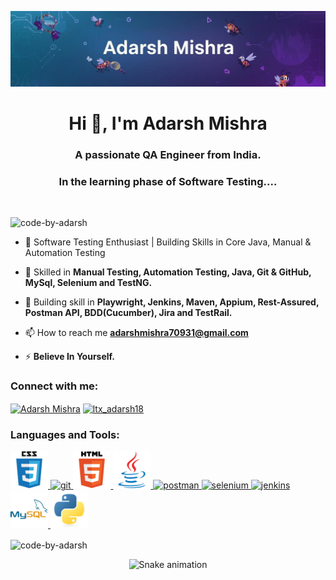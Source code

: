 ![logo](https://github.com/Code-By-Adarsh/Code-By-Adarsh/blob/main/MyNameBanner.jpg)

<h1 align="center">Hi 👋, I'm Adarsh Mishra</h1>
<h3 align="center">A passionate QA Engineer from India.</h3>
<h3 align="center">In the learning phase of Software Testing....</h3><br>

<p align="left"> <img src="https://komarev.com/ghpvc/?username=code-by-adarsh&label=Profile%20views&color=0463fb&style=flat" alt="code-by-adarsh" height="100" width="100"/> </p>

      
- 🔭 Software Testing Enthusiast | Building Skills in Core Java, Manual & Automation Testing

- 🌱 Skilled in **Manual Testing, Automation Testing, Java, Git & GitHub, MySql, Selenium and TestNG.**

- 👯 Building skill in **Playwright, Jenkins, Maven, Appium, Rest-Assured, Postman API, BDD(Cucumber), Jira and TestRail.**  

- 📫 How to reach me **adarshmishra70931@gmail.com**  

- ⚡ **Believe In Yourself.**


<h3 align="left">Connect with me:</h3>
<p align="left">
<a href="https://linkedin.com/in/adarsh-mishra-020482327" target="blank"><img align="center" src="https://raw.githubusercontent.com/rahuldkjain/github-profile-readme-generator/master/src/images/icons/Social/linked-in-alt.svg" alt="Adarsh Mishra" height="30" width="40" /></a>
<a href="https://instagram.com/ltx_adarsh18" target="blank"><img align="center" src="https://raw.githubusercontent.com/rahuldkjain/github-profile-readme-generator/master/src/images/icons/Social/instagram.svg" alt="ltx_adarsh18" height="50" width="50" /></a>
</p>

<h3 align="left">Languages and Tools:</h3>
<p align="left"> <a href="https://www.w3schools.com/css/" target="_blank" rel="noreferrer"> <img src="https://raw.githubusercontent.com/devicons/devicon/master/icons/css3/css3-original-wordmark.svg" alt="css3" width="60" height="60"/> </a> <a href="https://git-scm.com/" target="_blank" rel="noreferrer"> <img src="https://www.vectorlogo.zone/logos/git-scm/git-scm-icon.svg" alt="git" width="60" height="60"/> </a> <a href="https://www.w3.org/html/" target="_blank" rel="noreferrer"> <img src="https://raw.githubusercontent.com/devicons/devicon/master/icons/html5/html5-original-wordmark.svg" alt="html5" width="60" height="60"/> </a> <a href="https://www.java.com" target="_blank" rel="noreferrer"> <img src="https://raw.githubusercontent.com/devicons/devicon/master/icons/java/java-original.svg" alt="java" width="60" height="60"/> </a><a href="https://postman.com" target="_blank" rel="noreferrer"> <img src="https://www.vectorlogo.zone/logos/getpostman/getpostman-icon.svg" alt="postman" width="40" height="40"/> </a> <a href="https://www.selenium.dev" target="_blank" rel="noreferrer"> <img src="https://raw.githubusercontent.com/detain/svg-logos/780f25886640cef088af994181646db2f6b1a3f8/svg/selenium-logo.svg" alt="selenium" width="40" height="40"/> </a><a href="https://www.jenkins.io" target="_blank" rel="noreferrer"> <img src="https://www.vectorlogo.zone/logos/jenkins/jenkins-icon.svg" alt="jenkins" width="60" height="60"/> </a> <a href="https://www.mysql.com/" target="_blank" rel="noreferrer"> <img src="https://raw.githubusercontent.com/devicons/devicon/master/icons/mysql/mysql-original-wordmark.svg" alt="mysql" width="60" height="60"/> </a> <a href="https://www.python.org" target="_blank" rel="noreferrer"> <img src="https://raw.githubusercontent.com/devicons/devicon/master/icons/python/python-original.svg" alt="python" width="60" height="60"/> </a> </p>

<p><img align="center" src="https://github-readme-streak-stats.herokuapp.com/?user=code-by-adarsh&theme=highcontrast" alt="code-by-adarsh" /></p>

<div align="center">
  <img src="https://profile-readme-generator.com/assets/snake.svg" alt="Snake animation" />
</div>
